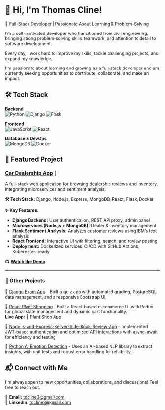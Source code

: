 # 👋 Hi, I'm Thomas Cline!  
🚀 Full-Stack Developer | Passionate About Learning & Problem-Solving  

I’m a self-motivated developer who transitioned from civil engineering, bringing strong problem-solving skills, teamwork, and attention to detail to software development. 

Every day, I work hard to improve my skills, tackle challenging projects, and expand my knowledge. 

I'm passionate about learning and growing as a full-stack developer and am currently seeking opportunities to contribute, collaborate, and make an impact.

## 🛠 Tech Stack  
**Backend**  
![Python](https://img.shields.io/badge/Python-3776AB?style=for-the-badge&logo=python&logoColor=white)
![Django](https://img.shields.io/badge/Django-092E20?style=for-the-badge&logo=django&logoColor=white)
![Flask](https://img.shields.io/badge/Flask-000000?style=for-the-badge&logo=flask&logoColor=white)

**Frontend**  
![JavaScript](https://img.shields.io/badge/JavaScript-F7DF1E?style=for-the-badge&logo=javascript&logoColor=black)
![React](https://img.shields.io/badge/React-61DAFB?style=for-the-badge&logo=react&logoColor=black)

**Database & DevOps**  
![MongoDB](https://img.shields.io/badge/MongoDB-47A248?style=for-the-badge&logo=mongodb&logoColor=white)
![Docker](https://img.shields.io/badge/Docker-2496ED?style=for-the-badge&logo=docker&logoColor=white)


## 🚀 Featured Project  
### [Car Dealership App](https://github.com/tdcline1/Car-Dealership-App) 🚙  
A full-stack web application for browsing dealership reviews and inventory, integrating microservices and sentiment analysis.  

**🛠 Tech Stack:** Django, Node.js, Express, MongoDB, React, Flask, Docker  

**✨ Key Features:**  
- **Django Backend:** User authentication, REST API proxy, admin panel  
- **Microservices (Node.js + MongoDB):** Dealer & Inventory management  
- **Flask Sentiment Analysis:** Analyzes customer reviews using IBM’s text analysis  
- **React Frontend:** Interactive UI with filtering, search, and review posting  
- **Deployment:** Dockerized services, CI/CD with GitHub Actions, Kubernetes-ready  

📺 **[Watch the Demo](https://www.linkedin.com/feed/update/urn:li:activity:7297805975783174144/)**  


---

### 🎯 Other Projects  
 🔹 [Django Exam App](https://github.com/tdcline1/Django-Course-and-Exam-App) - Built a quiz app with automated grading, PostgreSQL data management, and a responsive Bootstrap UI.  
 
 🔹 [React Plant Shopping](https://github.com/tdcline1/e-plantShopping) - Built a React-based e-commerce UI with Redux for global state management and dynamic cart functionality.  
       **Live App:** [🌱 Plant Shop App](https://tdcline1.github.io/e-plantShopping/)
       
 🔹 [Node.js-and-Express-Server-Side-Book-Review-App](https://github.com/tdcline1/Node.js-and-Express-Server-Side-Book-Review-App) -  Implemented JWT-based authentication and optimized API interactions with async-await for efficiency and testing.  
 
 🔹 [Python AI Emotion Detection](https://github.com/tdcline1/Python-AI-Emotion-Detection) - Used an AI-based NLP library to extract insights, with unit tests and robust error handling for reliability. 


## 📬 Connect with Me  
I'm always open to new opportunities, collaborations, and discussions! Feel free to reach out.  

📧 **Email:** tdcline3@gmail.com  
🔗 **LinkedIn:** [tdcline3@gmail.com](https://www.linkedin.com/in/thomas-cline-61627696/)   



<!---
tdcline1/tdcline1 is a ✨ special ✨ repository because its `README.md` (this file) appears on your GitHub profile.
You can click the Preview link to take a look at your changes.
--->
